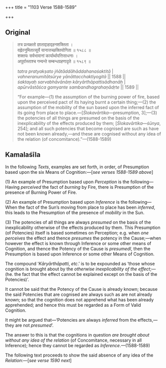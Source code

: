 +++
title = "1103 Verse 1588-1589"

+++
## Original 
>
> तत्र प्रत्यक्षतो ज्ञाताद्दाहाद्दहनशक्तिता ।  
> वह्नेरनुमितात्सूर्ये यानात्तच्छक्तियोगिता ॥ १५८८ ॥  
> शक्तयः सर्वभावानां कार्यार्थापत्तिसाधनाः ।  
> अपूर्वास्ताश्च गम्यन्ते सम्बन्धग्रहणादृते ॥ १५८९ ॥ 
>
> *tatra pratyakṣato jñātāddāhāddahanaśaktitā* \|  
> *vahneranumitātsūrye yānāttacchaktiyogitā* \|\| 1588 \|\|  
> *śaktayaḥ sarvabhāvānāṃ kāryārthāpattisādhanāḥ* \|  
> *apūrvāstāśca gamyante sambandhagrahaṇādṛte* \|\| 1589 \|\| 
>
> “For example—(1) the assumption of the burning power of fire, based upon the perceived pact of its haying burnt a certain thing;—(2) the assumption of the mobility of the sun based upon the inferred fact of its going from place to place.—[*Ślokavārtika*—presumption, 3];—(3) the potencies of all things are presumed on the basis of the inexplicability of the effects produced by them; [*Ślokavārtika—śūnya*, 254]; and all such potencies that become cognised are such as have not been known already,—and these are cognised without any idea of the relation (of concomitance).”—(1588-1589)



## Kamalaśīla

In the following *Texts*, examples are set forth, in order, of Presumption based upon the six Means of Cognition:—[*see verses 1588-1589 above*]

\(1\) An example of Presumption based upon *Perception* is the following—Having *perceived* the fact of *burning* by Fire, there is Presumption of the presence of Burning Power of Fire.

\(2\) An example of Presumption based upon *Inference* is the following—When the fact of the Sun’s moving from place to place has been *inferred*, this leads to the Presumption of the presence of *mobility* in the Sun.

\(3\) The potencies of all things are always *presumed* on the basis of the inexplicability otherwise of the effects produced by them. This Presumption (of Potencies) itself is based sometimes on Perception; e.g. when *one perceives* the effect and thence *presumes* the potency in the Cause;—when however the effect is known through Inference or some other means of Cognition, and thence the Potency of the Cause is *presumedl*, then the Presumption is based upon Inference or some other Means of Cognition.

The compound ‘*Kāryārthāpatti*, *etc*.’ is to be expounded as ‘those whose cognition is brought about by the *otherwise inexplicability of the effect*;—(he. the fact that the effect cannot be explained except on the basis of the Potencies)’.

It cannot be said that the Potency of the Cause is already known; because the said Potencies that are cognised are always such as are not already known; so that the cognition does not apprehend what has been already apprehended; and hence this must be regarded as a Form of Valid Cognition.

It might be argued that—‘Potencies are always *inferred* from the effects,—they are not *presumed*’.

The answer to this is that the cognitions in question *are brought about without any idea of the relation* (of Concomitance, necessary in all Inference); hence they cannot be regarded as *Inference*.—(1588-1589)

The following text proceeds to show the said absence of any idea of the *Relation*:—[*see verse 1590 next*]


